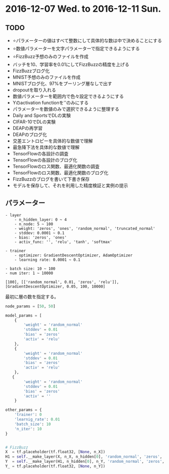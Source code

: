 # 2016-12-07 Wed. to 2016-12-11 Sun.

## TODO
- :star:パラメーターの値はすべて整数にして具体的な数は中で決めることにする
- :star:数値パラメーターを文字パラメーターで指定できるようにする
- :star:FizzBuzz予想のみのファイルを作成
- バッチを10、学習率を0.01にしてFizzBuzzの精度を上げる
- FizzBuzzブログ化
- MNIST予想のみのファイルを作成
- MNISTブログ化、97%をプーリング層なしで出す
- dropoutを取り入れる
- 数値パラメーターを範囲内で色々設定できるようにする
- Yのactivation functionを''のみにする
- パラメーターを数値のみで選択できるように整理する
- Daily and SportsでDLの実験
- CIFAR-10でDLの実験
- DEAPの再学習
- DEAPのブログ化
- 交差エントロピーを具体的な数値で理解
- 最急降下法を具体的な数値で理解
- TensorFlowの各設計の調査
- TensorFlowの各設計のブログ化
- TensorFlowのロス関数、最適化関数の調査
- TensorFlowのロス関数、最適化関数のブログ化
- FizzBuzzのブログを書いて下書き保存
- モデルを保存して、それを利用した精度検証と実例の提示


## パラメーター

```
- layer
    - n_hidden_layer: 0 ~ 4
    - n_node: 5 ~ 100
    - weight: 'zeros', 'ones', 'random_normal', 'truncated_normal'
    - stddev: 0.0001 ~ 0.1
    - bias: 'zeros', 'ones'
    - activ_func: '', 'relu', 'tanh', 'softmax'

- trainer
    - optimizer: GradientDescentOptimizer, AdamOptimizer
    - learning rate: 0.0001 ~ 0.1

- batch size: 10 ~ 100
- num iter: 1 ~ 10000

[100], [['random_normal', 0.01, 'zeros', 'relu']], [GradientDescentOptimizer, 0.05, 100, 10000]
```

最初に層の数を指定する。

```python
node_params = [50, 50]

model_params = [
    {
        'weight' = 'random_normal'
        'stddev' = 0.01
        'bias' = 'zeros'
        'activ' = 'relu'
    },
    {
        'weight' = 'random_normal'
        'stddev' = 0.01
        'bias' = 'zeros'
        'activ' = 'relu'
    },
   {
        'weight' = 'random_normal'
        'stddev' = 0.01
        'bias' = 'zeros'
        'activ' = ''
    }

other_params = {
    'trainer': 0
    'learnig_rate': 0.01
    'batch_size': 10
    'n_iter': 10
}


# FizzBuzz
X  = tf.placeholder(tf.float32, [None, n_X])
H1 = self.__make_layer(X, n_X, n_hidden[0], 'random_normal', 'zeros', 'relu')
Y  = self.__make_layer(H1, n_hidden[0], n_Y, 'random_normal', 'zeros', '')
Y_ = tf.placeholder(tf.float32, [None, n_Y])
```
